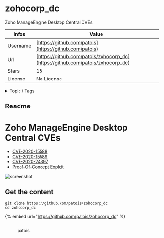 # zohocorp_dc

Zoho ManageEngine Desktop Central CVEs

| Infos    | Value                                                              |
| -------- | -------------------------------------------------------------------|
| Username | [https://github.com/patois](https://github.com/patois) |
| Url      | [https://github.com/patois/zohocorp_dc](https://github.com/patois/zohocorp_dc)                                               |
| Stars    | 15                                                          |
| License  | No License                                                        |

<details>

<summary>Topic / Tags</summary>

* cve-2020-15588* cve-2020-15589* cve-2020-24397* desktop-central* exploit* manageengine* mitm* poc* rce* tls* vulnerability* zoho

</details>

## Readme

# Zoho ManageEngine Desktop Central CVEs

- [CVE-2020-15588](./CVE-2020-15588.md)
- [CVE-2020-15589](./CVE-2020-15589.md)
- [CVE-2020-24397](./CVE-2020-24397.md)
- [Proof-Of-Concept Exploit](./dc_poc.py)

![screenshot](./poc.png?raw=true)



## Get the content

```
git clone https://github.com/patois/zohocorp_dc
cd zohocorp_dc
```

{% embed url="https://github.com/patois/zohocorp_dc" %}

<figure><img src="https://avatars.githubusercontent.com/u/2330989?v=4" alt=""><figcaption><p>patois</p></figcaption></figure>
